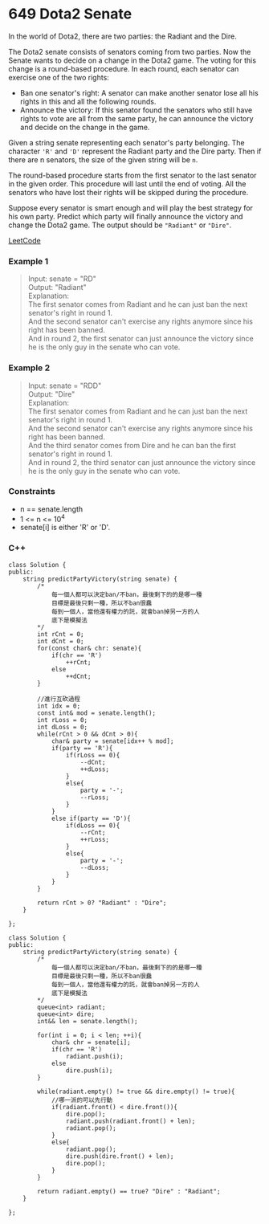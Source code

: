 # 649 Dota2 Senate

In the world of Dota2, there are two parties: the Radiant and the Dire.

The Dota2 senate consists of senators coming from two parties. Now the Senate wants to decide on a change in the Dota2 game. The voting for this change is a round-based procedure. In each round, each senator can exercise one of the two rights:

* Ban one senator's right: A senator can make another senator lose all his rights in this and all the following rounds.
* Announce the victory: If this senator found the senators who still have rights to vote are all from the same party, he can announce the victory and decide on the change in the game.

Given a string senate representing each senator's party belonging. The character `'R'` and `'D'` represent the Radiant party and the Dire party. Then if there are n senators, the size of the given string will be `n`.

The round-based procedure starts from the first senator to the last senator in the given order. This procedure will last until the end of voting. All the senators who have lost their rights will be skipped during the procedure.

Suppose every senator is smart enough and will play the best strategy for his own party. Predict which party will finally announce the victory and change the Dota2 game. The output should be `"Radiant"` or `"Dire"`.
 
 
[LeetCode](https://leetcode.cn/problems/dota2-senate/)

### Example 1

>Input: senate = "RD"  
Output: "Radiant"  
Explanation:   
The first senator comes from Radiant and he can just ban the next senator's right in round 1.   
And the second senator can't exercise any rights anymore since his right has been banned.   
And in round 2, the first senator can just announce the victory since he is the only guy in the senate who can vote.  

### Example 2

>Input: senate = "RDD"  
Output: "Dire"  
Explanation:   
The first senator comes from Radiant and he can just ban the next senator's right in round 1.   
And the second senator can't exercise any rights anymore since his right has been banned.   
And the third senator comes from Dire and he can ban the first senator's right in round 1.   
And in round 2, the third senator can just announce the victory since he is the only guy in the senate who can vote.  

### Constraints

* n == senate.length
* 1 <= n <= 10<sup>4</sup>
* senate[i] is either 'R' or 'D'.

### C++ 

```
class Solution {
public:
    string predictPartyVictory(string senate) {
        /*
            每一個人都可以決定ban/不ban，最後剩下的的是哪一種
            目標是最後只剩一種，所以不ban很蠢
            每到一個人，當他還有權力的託，就會ban掉另一方的人
            底下是模擬法
        */
        int rCnt = 0;
        int dCnt = 0;
        for(const char& chr: senate){
            if(chr == 'R')
                ++rCnt;
            else
                ++dCnt;
        }

        //進行互砍過程
        int idx = 0;
        const int& mod = senate.length();
        int rLoss = 0;
        int dLoss = 0;
        while(rCnt > 0 && dCnt > 0){
            char& party = senate[idx++ % mod];
            if(party == 'R'){
                if(rLoss == 0){
                    --dCnt;
                    ++dLoss;
                }
                else{
                    party = '-';
                    --rLoss;
                }
            }
            else if(party == 'D'){
                if(dLoss == 0){
                    --rCnt;
                    ++rLoss;
                }
                else{
                    party = '-';
                    --dLoss;
                }
            }
        }

        return rCnt > 0? "Radiant" : "Dire";
    }
    
};
```

```
class Solution {
public:
    string predictPartyVictory(string senate) {
        /*
            每一個人都可以決定ban/不ban，最後剩下的的是哪一種
            目標是最後只剩一種，所以不ban很蠢
            每到一個人，當他還有權力的託，就會ban掉另一方的人
            底下是模擬法
        */
        queue<int> radiant;
        queue<int> dire;
        int&& len = senate.length();

        for(int i = 0; i < len; ++i){
            char& chr = senate[i];
            if(chr == 'R')
                radiant.push(i);
            else
                dire.push(i);
        }

        while(radiant.empty() != true && dire.empty() != true){
            //哪一派的可以先行動
            if(radiant.front() < dire.front()){
                dire.pop();
                radiant.push(radiant.front() + len);
                radiant.pop();
            }
            else{
                radiant.pop();
                dire.push(dire.front() + len);
                dire.pop();
            }
        }

        return radiant.empty() == true? "Dire" : "Radiant";
    }
    
};
```